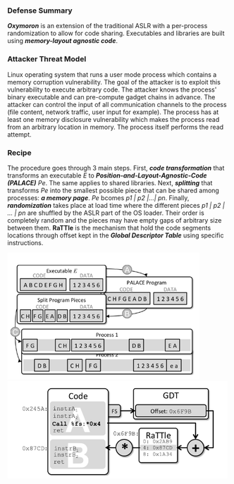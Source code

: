 ### Defense Summary

***Oxymoron*** is an extension of the traditional ASLR with a per-process randomization to allow for code sharing. Executables and libraries are built using ***memory-layout agnostic code***.

### Attacker Threat Model

Linux operating system that runs a user mode process which contains a memory corruption vulnerability. The goal of the attacker is to exploit this vulnerability to execute arbitrary code. The attacker knows the process' binary executable and can pre-compute gadget chains in advance. The attacker can control the input of all communication channels to the process (file content, network traffic, user input for example). The process has at least one memory disclosure vulnerability which makes the process read from an arbitrary location in memory. The process itself performs the read attempt.

### Recipe

The procedure goes through 3 main steps. First, ***code transformation*** that transforms an executable *E* to ***Position-and-Layout-Agnostic-Code (PALACE)*** *Pe*. The same applies to shared libraries. Next, ***splitting*** that transforms *Pe* into the smallest possible piece that can be shared among processes: ***a memory page***. *Pe* bcomes *p1 | p2 |...| pn*. Finally, ***randomization*** takes place at load time where the different pieces *p1 | p2 | ... | pn* are shuffled by the ASLR part of the OS loader. Their order is completely random and the pieces may have empty gaps of arbitrary size between them. **RaTTle** is the mechanism that hold the code segments locations through offset kept in the ***Global Descriptor Table*** using specific instructions.

<img src="../Articles/2014_Backes_Oxymoron Making Fine-Grained Memory Randomization Practical by Allowing Code Sharing/oxymoron.png" style="zoom: 67%;" />

<img src="../Articles/2014_Backes_Oxymoron Making Fine-Grained Memory Randomization Practical by Allowing Code Sharing/rattle.png" style="zoom: 67%;" />

